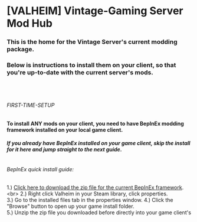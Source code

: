 # [VALHEIM] Vintage-Gaming Server Mod Hub

### This is the home for the Vintage Server's current modding package.
### Below is instructions to install them on your client, so that you're up-to-date with the current server's mods.
<br>
<br>

###### FIRST-TIME-SETUP
#### To install ANY mods on your client, you need to have BepInEx modding framework installed on your local game client.
#### *If you already have BepInEx installed on your game client, skip the install for it here and jump straight to the next guide.* <br><br>
###### BepInEx quick install guide:


1.) [Click here to download the zip file for the current BepInEx framework]([https://www.google.com](https://github.com/A-gent/VALHEIM-VintageServer-Mod-Hub/releases/download/FirstTimeInstall/BepInEx_Valheim.zip)).<br>
2.) Right click Valheim in your Steam library, click properties.<br>
3.) Go to the installed files tab in the properties window.
4.) Click the "Browse" button to open up your game install folder.<br>
5.) Unzip the zip file you downloaded before directly into your game client's 

